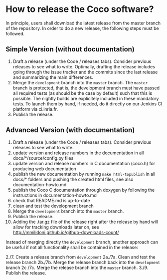 How to release the Coco software?
=================================

In principle, users shall download the latest release from the master branch of the repository. In order to do a new
release, the following steps must be followed. 

Simple Version (without documentation)
--------------------------------------
1. Draft a release (under the Code / releases tabs). Consider previous releases to see what to write.
   Optimally, drafting the release includes going through the issue tracker and the commits since the
   last release and summarizing the main differences.
2. Merge the `development` branch into the `master` branch. The `master` branch is protected, that is,
   the development branch must have passed all required tests (as should be the case by default) such 
   that this is possible. The nightly builds are explicitely included in these mandatory tests. To
   launch them by hand, if needed, do it directly on our Jenkins CI platform via ci.inria.fr.
3. Publish the release.


Advanced Version (with documentation)
-------------------------------------
 1. Draft a release (under the Code / releases tabs). Consider previous releases to see what to write. 
 2. update version and release numbers in the documentation in all docs/*/source/config.py files
 3. update version and release numbers in C documentation (coco.h) for producing web documentation 
 4. publish the new documentation by running `make html-topublish` in all docs/* folders and pushing the created html files,
   see also documentation-howto.md
 5. publish the Coco C documentation through doxygen by following the instructions in documentation-howto.md
 6. check that README.md is up-to-date
 7. clean and test the development branch
 8. Merge the `development` branch into the `master` branch.
 9. Publish the release. 
10. Adding the .tar.gz file of the release right after the release by hand will allow for
    tracking downloads later on, see http://mmilidoni.github.io/github-downloads-count/

Instead of merging directly the `development` branch, another approach can be useful if not all functionality
shall be contained in the release:

2./7.   Create a release branch from `development`
2a./7a. Clean and test the release branch
2b./7b. Merge the release branch back into the `development` branch
2c./7c. Merge the release branch into the `master` branch.
3./9.   Publish the release.
